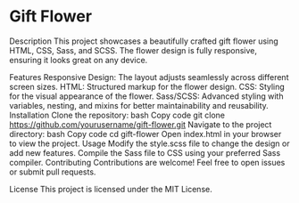 # Gift Flower
Description
This project showcases a beautifully crafted gift flower using HTML, CSS, Sass, and SCSS. The flower design is fully responsive, ensuring it looks great on any device.

Features
Responsive Design: The layout adjusts seamlessly across different screen sizes.
HTML: Structured markup for the flower design.
CSS: Styling for the visual appearance of the flower.
Sass/SCSS: Advanced styling with variables, nesting, and mixins for better maintainability and reusability.
Installation
Clone the repository:
bash
Copy code
git clone https://github.com/yourusername/gift-flower.git
Navigate to the project directory:
bash
Copy code
cd gift-flower
Open index.html in your browser to view the project.
Usage
Modify the style.scss file to change the design or add new features.
Compile the Sass file to CSS using your preferred Sass compiler.
Contributing
Contributions are welcome! Feel free to open issues or submit pull requests.

License
This project is licensed under the MIT License.
